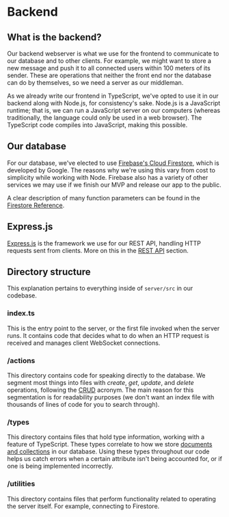 # Backend

## What is the backend?

Our backend webserver is what we use for the frontend to communicate to our database and to other clients. For example, we might want to store a new message and push it to all connected users within 100 meters of its sender. These are operations that neither the front end nor the database can do by themselves, so we need a server as our middleman.

As we already write our frontend in TypeScript, we've opted to use it in our backend along with Node.js, for consistency's sake. Node.js is a JavaScript runtime; that is, we can run a JavaScript server on our computers (whereas traditionally, the language could only be used in a web browser). The TypeScript code compiles into JavaScript, making this possible.

## Our database

For our database, we've elected to use [Firebase's Cloud Firestore](https://firebase.google.com/products/firestore), which is developed by Google. The reasons why we're using this vary from cost to simplicity while working with Node. Firebase also has a variety of other services we may use if we finish our MVP and release our app to the public.

A clear description of many function parameters can be found in the [Firestore Reference](https://firebase.google.com/docs/reference/js/firestore_.md#@firebase/Firestore).

## Express.js

[Express.js](https://expressjs.com/) is the framework we use for our REST API, handling HTTP requests sent from clients. More on this in the [REST API](./backend-restapi.md) section.

## Directory structure

This explanation pertains to everything inside of `server/src` in our codebase.

### index.ts

This is the entry point to the server, or the first file invoked when the server runs. It contains code that decides what to do when an HTTP request is received and manages client WebSocket connections.

### /actions

This directory contains code for speaking directly to the database. We segment most things into files with _create_, _get_, _update_, and _delete_ operations, following the [CRUD](https://en.wikipedia.org/wiki/Create%2C_read%2C_update_and_delete) acronym. The main reason for this segmentation is for readability purposes (we don't want an index file with thousands of lines of code for you to search through).

### /types

This directory contains files that hold type information, working with a feature of TypeScript. These types correlate to how we store [documents and collections](https://firebase.google.com/docs/firestore/data-model) in our database. Using these types throughout our code helps us catch errors when a certain attribute isn't being accounted for, or if one is being implemented incorrectly.

### /utilities

This directory contains files that perform functionality related to operating the server itself. For example, connecting to Firestore.
